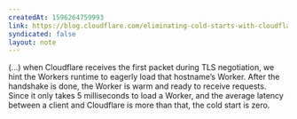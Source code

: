 ```yaml
---
createdAt: 1596264759993
link: https://blog.cloudflare.com/eliminating-cold-starts-with-cloudflare-workers/
syndicated: false
layout: note
---
```


(...) when Cloudflare receives the first packet during TLS negotiation, we hint the Workers runtime to eagerly load that hostname’s Worker. After the handshake is done, the Worker is warm and ready to receive requests. Since it only takes 5 milliseconds to load a Worker, and the average latency between a client and Cloudflare is more than that, the cold start is zero.
